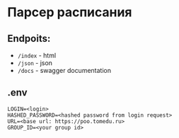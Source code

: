 # Парсер расписания

## Endpoits:
- `/index` - html
- `/json` - json
- `/docs` - swagger documentation

## .env

```env
LOGIN=<login>
HASHED_PASSWORD=<hashed password from login request>
URL=<base url: https://poo.tomedu.ru>
GROUP_ID=<your group id>
```